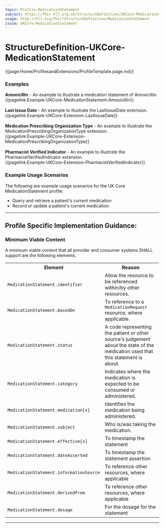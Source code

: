 ```yaml
---
topic: Profile-MedicationStatement
subject: https://fhir.hl7.org.uk/StructureDefinition/UKCore-MedicationStatement
usage: http://hl7.org/fhir/StructureDefinition/MedicationStatement
issue: UKCore-MedicationStatement
---
```

# StructureDefinition-UKCore-MedicationStatement

<nocheck>
{{page:Home/ProfilesandExtensions/ProfileTemplate.page.md}}

<div id="Examples" class="tabcontent">
  <h3>Examples</h3>
<b>Amoxicillin</b> - An example to illustrate a medication statement of Amoxicillin.
<br>{{pagelink:Example-UKCore-MedicationStatement-Amoxicillin}}
<br><br>
<b>Last Issue Date</b> - An example to illustrate the LastIssueDate extension.
<br>{{pagelink:Example-UKCore-Extension-LastIssueDate}}
<br><br>
<b>Medication Prescribing Organization Type</b> - An example to illustrate the MedicationPrescribingOrganizationType extension.
<br>{{pagelink:Example-UKCore-Extension-MedicationPrescribingOrganizationType}}
<br><br>
<b>Pharmacist Verified Indicator</b> - An example to illustrate the PharmacistVerifiedIndicator extension. 
<br>{{pagelink:Example-UKCore-Extension-PharmacistVerifiedIndicator}}
</div>
</nocheck>


<div id="ProfileGuidance">

### Example Usage Scenarios ###
The following are example usage scenarios for the UK Core MedicationStatement profile:

- Query and retrieve a patient's current medication
- Record or update a patient's current medication.

<hr class="thickline">

## Profile Specific Implementation Guidance: ##


<h3>Minimum Viable Content</h3>

A minimum viable content that all provider and consumer systems SHALL support are the following elements.

<table class="assets" title="Minimum Viable Content list">
<tr>
<th class="width30">Element</th>
<th class="width70">Reason</th>
</tr>
<tr>
<td><code>MedicationStatement.identifier</code></td>
<td>Allow the resource to be referenced within/by other resources.</td>
</tr>
<tr>
<td><code>MedicationStatement.basedOn</code></td>
<td>To reference to a <code>MedicationRequest</code> resource, where applicable.</td>
</tr>
<tr>
<td><code>MedicationStatement.status</code></td>
<td>A code representing the patient or other source's judgement about the state of the medication used that this statement is about.</td>
</tr>
<tr>
<td><code>MedicationStatement.category</code></td>
<td>Indicates where the medication is expected to be consumed or administered.
</td>
</tr>
<tr>
<td><code>MedicationStatement.medication[x]</code></td>
<td>Identifies the medication being administered. </td>
</tr>
<tr>
<td><code>MedicationStatement.subject</code></td>
<td>Who is/was taking the medication.</td>
</tr>
<tr>
<td><code>MedicationStatement.effective[x]</code></td>
<td>To timestamp the statement</td>
</tr>
<tr>
<td><code>MedicationStatement.dateAsserted</code></td>
<td>To timestamp the statement assertion</td>
</tr>
<tr>
<td><code>MedicationStatement.informationSource</code></td>
<td>To reference other resources, where applicable</td>
</tr>
<tr>
<td><code>MedicationStatement.derivedFrom</code></td>
<td>To reference other resources, where applicable</td>
</tr>
<tr>
<td><code>MedicationStatement.dosage</code></td>
<td>For the dosage for the statement</td>
</tr>
</table>
</div>

---